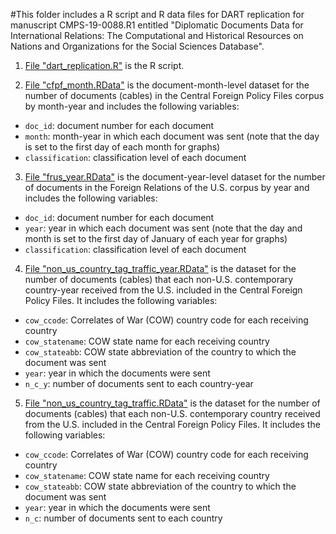 #This folder includes a R script and R data files for DART replication for manuscript CMPS-19-0088.R1 entitled "Diplomatic Documents Data for International Relations: The Computational and Historical Resources on Nations and Organizations for the Social Sciences Database".

1. [File "dart_replication.R"](dart_replication.R) is the R script.

2. [File "cfpf_month.RData"](cfpf_month.RData) is the document-month-level dataset for the number of documents (cables) in the Central Foreign Policy Files corpus by month-year and includes the following variables:
- `doc_id`: document number for each document          
- `month`: month-year in which each document was sent  (note that the day is set to the first day of each month for graphs)    
- `classification`: classification level of each document

3. [File "frus_year.RData"](frus_year.RData) is the document-year-level dataset for the number of documents in the Foreign Relations of the U.S. corpus by year and includes the following variables:
 - `doc_id`: document number for each document
 - `year`: year in which each document was sent (note that the day and month is set to the first day of January of each year for graphs)
 - `classification`: classification level of each document

4. [File "non_us_country_tag_traffic_year.RData"](non_us_country_tag_traffic_year.RData) is the dataset for the number of documents (cables) that each non-U.S. contemporary country-year received from the U.S. included in the Central Foreign Policy Files. It includes the following variables:
- `cow_ccode`: Correlates of War (COW) country code for each receiving country
- `cow_statename`: COW state name for each receiving country
- `cow_stateabb`: COW state abbreviation of the country to which the document was sent
- `year`: year in which the documents were sent
- `n_c_y`: number of documents sent to each country-year
	
5. [File "non_us_country_tag_traffic.RData"](non_us_country_tag_traffic.RData) is the dataset for the number of documents (cables) that each non-U.S. contemporary country received from the U.S. included in the Central Foreign Policy Files. It includes the following variables:
- `cow_ccode`: Correlates of War (COW) country code for each receiving country
- `cow_statename`: COW state name for each receiving country
- `cow_stateabb`: COW state abbreviation of the country to which the document was sent
- `year`: year in which the documents were sent
- `n_c`: number of documents sent to each country



